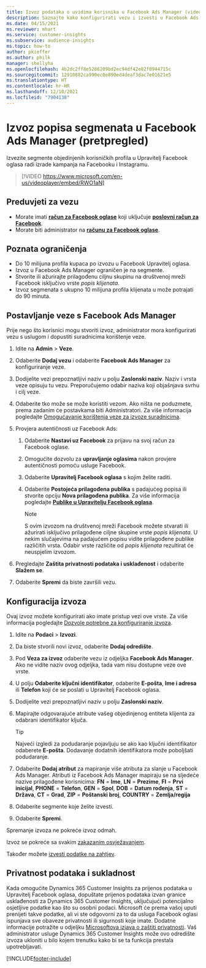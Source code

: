 ```yaml
---
title: Izvoz podataka o uvidima korisnika u Facebook Ads Manager (videozapis)
description: Saznajte kako konfigurirati vezu i izvesti u Facebook Ads Manager.
ms.date: 04/15/2021
ms.reviewer: mhart
ms.service: customer-insights
ms.subservice: audience-insights
ms.topic: how-to
author: pkieffer
ms.author: philk
manager: shellyha
ms.openlocfilehash: 4b2dc2ff8e5286209bd2ec94df42e82f0944715c
ms.sourcegitcommit: 12910882ca990ec0e890ed4deaf3dac7e01621e5
ms.translationtype: HT
ms.contentlocale: hr-HR
ms.lasthandoff: 12/10/2021
ms.locfileid: "7904138"
---
```

# <a name="export-segments-list-to-facebook-ads-manager-preview"></a>Izvoz popisa segmenata u Facebook Ads Manager (pretpregled)

Izvezite segmente objedinjenih korisničkih profila u Upravitelj Facebook oglasa radi izrade kampanja na Facebooku i Instagramu.

> [!VIDEO https://www.microsoft.com/en-us/videoplayer/embed/RWO1aN]

## <a name="prerequisites-for-connection"></a>Preduvjeti za vezu

- Morate imati [**račun za Facebook oglase**](https://www.facebook.com/business/learn/lessons/step-by-step-ads-manager-account) koji uključuje [**poslovni račun za Facebook**](https://business.facebook.com/).
- Morate biti administrator na [**računu za Facebook oglase**](https://www.facebook.com/business/learn/lessons/step-by-step-ads-manager-account).

## <a name="known-limitations"></a>Poznata ograničenja

- Do 10 milijuna profila kupaca po izvozu u Facebook Upravitelj oglasa.
- Izvoz u Facebook Ads Manager ograničen je na segmente.
- Stvorite ili ažurirajte prilagođenu ciljnu skupinu na društvenoj mreži Facebook isključivo vrste *popis klijenata*.
- Izvoz segmenata s ukupno 10 milijuna profila klijenata u može potrajati do 90 minuta.

## <a name="set-up-connection-to-facebook-ads-manager"></a>Postavljanje veze s Facebook Ads Manager

Prije nego što korisnici mogu stvoriti izvoz, administrator mora konfigurirati vezu s uslugom i dopustiti suradnicima korištenje veze.

1. Idite na **Admin** > **Veze**.

1. Odaberite **Dodaj vezu** i odaberite **Facebook Ads Manager** za konfiguriranje veze.

1. Dodijelite vezi prepoznatljivi naziv u polju **Zaslonski naziv**. Naziv i vrsta veze opisuju tu vezu. Preporučujemo odabir naziva koji objašnjava svrhu i cilj veze.

1. Odaberite tko može se može koristiti vezom. Ako ništa ne poduzmete, prema zadanim će postavkama biti Administratori. Za više informacija pogledajte [Omogućavanje korištenja veze za izvoze suradnicima](connections.md#allow-contributors-to-use-a-connection-for-exports).

1. Provjera autentičnosti uz Facebook Ads: 

   1. Odaberite **Nastavi uz Facebook** za prijavu na svoj račun za Facebook oglase.

   1. Omogućite dozvolu za **upravljanje oglasima** nakon provjere autentičnosti pomoću usluge Facebook.

   1. Odaberite **Upravitelj Facebook oglasa** s kojim želite raditi.

   1. Odaberite **Postojeća prilagođena publika** s padajućeg popisa ili stvorite opciju **Nova prilagođena publika**. Za više informacija pogledajte [**Publike u Upravitelju Facebook oglasa**](https://www.facebook.com/business/help/744354708981227?id=2469097953376494).
      > [!NOTE]
      > S ovim izvozom na društvenoj mreži Facebook možete stvarati ili ažurirati isključivo prilagođene ciljne skupine vrste *popis klijenata*. U nekim slučajevima na padajućem popisu vidite prilagođene publike različitih vrsta. Odabir vrste različite od *popis klijenata* rezultirat će neuspjelim izvozom. 

1. Pregledajte **Zaštita privatnosti podataka i usklađenost** i odaberite **Slažem se**.

1. Odaberite **Spremi** da biste završili vezu.

## <a name="configure-an-export"></a>Konfiguracija izvoza

Ovaj izvoz možete konfigurirati ako imate pristup vezi ove vrste. Za više informacija pogledajte [Dozvole potrebne za konfiguriranje izvoza](export-destinations.md#set-up-a-new-export).

1. Idite na **Podaci** > **Izvozi**.

1. Da biste stvorili novi izvoz, odaberite **Dodaj odredište**. 

1. Pod **Veza za izvoz** odaberite vezu iz odjeljka **Facebook Ads Manager**. Ako ne vidite naziv ovog odjeljka, tada vam nisu dostupne veze ove vrste.

1. U polju **Odaberite ključni identifikator**, odaberite **E-pošta**, **Ime i adresa** ili **Telefon** koji će se poslati u Upravitelj Facebook oglasa. 

1. Dodijelite vezi prepoznatljivi naziv u polju **Zaslonski naziv**.

1. Mapirajte odgovarajuće atribute vašeg objedinjenog entiteta klijenta za odabrani identifikator ključa.
   > [!TIP]
   > Najveći izgledi za podudaranje pojavljuju se ako kao ključni identifikator odaberete **E-pošta**. Dodavanje dodatnih identifikatora može poboljšati podudaranje.

1. Odaberite **Dodaj atribut** za mapiranje više atributa za slanje u Facebook Ads Manager. Atributi iz Facebook Ads Manager mapiraju se na sljedeće nazive prilagođene korisnicima: **FN** = **Ime**, **LN** = **Prezime**, **FI** = **Prvi inicijal**, **PHONE** = **Telefon**, **GEN** = **Spol**, **DOB** = **Datum rođenja**, **ST** = **Država**, **CT** = **Grad**, **ZIP** = **Poštanski broj**, **COUNTRY** = **Zemlja/regija**

1. Odaberite segmente koje želite izvesti.

1. Odaberite **Spremi**.

Spremanje izvoza ne pokreće izvoz odmah.

Izvoz se pokreće sa svakim [zakazanim osvježavanjem](system.md#schedule-tab). 

Također možete [izvesti podatke na zahtjev](export-destinations.md#run-exports-on-demand). 

## <a name="data-privacy-and-compliance"></a>Privatnost podataka i sukladnost

Kada omogućite Dynamics 365 Customer Insights za prijenos podataka u Upravitelj Facebook oglasa, dopuštate prijenos podataka izvan granice usklađenosti za Dynamics 365 Customer Insights, uključujući potencijalno osjetljive podatke kao što su osobni podaci. Microsoft će prema vašoj uputi prenijeti takve podatke, ali vi ste odgovorni za to da usluga Facebook oglasi ispunjava sve obaveze privatnosti ili sigurnosti koje imate. Dodatne informacije potražite u odjeljku [Microsoftova izjava o zaštiti privatnosti](https://go.microsoft.com/fwlink/?linkid=396732).
Vaš administrator usluge Dynamics 365 Customer Insights može ovo odredište izvoza ukloniti u bilo kojem trenutku kako bi se ta funkcija prestala upotrebljavati.


[!INCLUDE[footer-include](../includes/footer-banner.md)]

